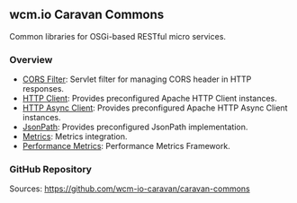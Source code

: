 ## wcm.io Caravan Commons

Common libraries for OSGi-based RESTful micro services.


### Overview

* [CORS Filter](cors/): Servlet filter for managing CORS header in HTTP responses.
* [HTTP Client](httpclient/): Provides preconfigured Apache HTTP Client instances.
* [HTTP Async Client](httpasyncclient/): Provides preconfigured Apache HTTP Async Client instances.
* [JsonPath](jsonpath/): Provides preconfigured JsonPath implementation.
* [Metrics](metrics/): Metrics integration.
* [Performance Metrics](performance/): Performance Metrics Framework.


### GitHub Repository

Sources: https://github.com/wcm-io-caravan/caravan-commons

